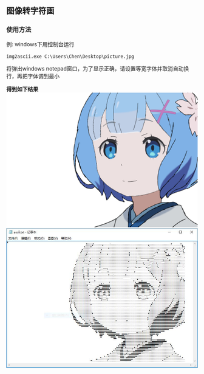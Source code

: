 图像转字符画
--------

### 使用方法
例: windows下用控制台运行
```
img2ascii.exe C:\Users\Chen\Desktop\picture.jpg
```
将弹出windows notepad窗口，为了显示正确，请设置等宽字体并取消自动换行，再把字体调到最小

**得到如下结果**
![src](./img/58800202_p0.png)
![dst](./img/example.JPG)